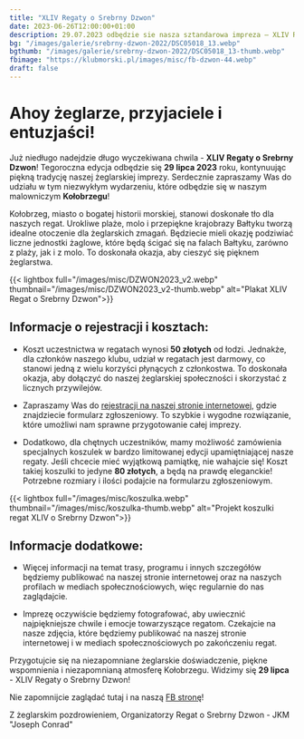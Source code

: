 ```yaml
---
title: "XLIV Regaty o Srebrny Dzwon"
date: 2023-06-26T12:00:00+01:00
description: 29.07.2023 odbędzie sie nasza sztandarowa impreza – XLIV Regaty o Srebrny Dzwon! Atrakcje i informacje.
bg: "/images/galerie/srebrny-dzwon-2022/DSC05018_13.webp"
bgthumb: "/images/galerie/srebrny-dzwon-2022/DSC05018_13-thumb.webp"
fbimage: "https://klubmorski.pl/images/misc/fb-dzwon-44.webp"
draft: false
---
```


# Ahoy żeglarze, przyjaciele i entuzjaści!

Już niedługo nadejdzie długo wyczekiwana chwila - **XLIV Regaty o Srebrny Dzwon**! Tegoroczna edycja odbędzie się **29 lipca 2023** roku, kontynuując piękną tradycję naszej żeglarskiej imprezy. Serdecznie zapraszamy Was do udziału w tym niezwykłym wydarzeniu, które odbędzie się w naszym malowniczym **Kołobrzegu**!

Kołobrzeg, miasto o bogatej historii morskiej, stanowi doskonałe tło dla naszych regat. Urokliwe plaże, molo i przepiękne krajobrazy Bałtyku tworzą idealne otoczenie dla żeglarskich zmagań. Będziecie mieli okazję podziwiać liczne jednostki żaglowe, które będą ścigać się na falach Bałtyku, zarówno z plaży, jak i z molo. To doskonała okazja, aby cieszyć się pięknem żeglarstwa.

{{< lightbox full="/images/misc/DZWON2023_v2.webp" thumbnail="/images/misc/DZWON2023_v2-thumb.webp" alt="Plakat XLIV Regat o Srebrny Dzwon">}}

## Informacje o rejestracji i kosztach:

- Koszt uczestnictwa w regatach wynosi **50 złotych** od łodzi. Jednakże, dla członków naszego klubu, udział w regatach jest darmowy, co stanowi jedną z wielu korzyści płynących z członkostwa. To doskonała okazja, aby dołączyć do naszej żeglarskiej społeczności i skorzystać z licznych przywilejów.

- Zapraszamy Was do [rejestracji na naszej stronie internetowej](/formularz-regaty), gdzie znajdziecie formularz zgłoszeniowy. To szybkie i wygodne rozwiązanie, które umożliwi nam sprawne przygotowanie całej imprezy.

- Dodatkowo, dla chętnych uczestników, mamy możliwość zamówienia specjalnych koszulek w bardzo limitowanej edycji upamiętniającej nasze regaty. Jeśli chcecie mieć wyjątkową pamiątkę, nie wahajcie się! Koszt takiej koszulki to jedyne **80 złotych**, a będą na prawdę eleganckie! Potrzebne rozmiary i ilości podajcie na formularzu zgłoszeniowym.

{{< lightbox full="/images/misc/koszulka.webp" thumbnail="/images/misc/koszulka-thumb.webp" alt="Projekt koszulki regat XLIV o Srebrny Dzwon">}}

## Informacje dodatkowe:

- Więcej informacji na temat trasy, programu i innych szczegółów będziemy publikować na naszej stronie internetowej oraz na naszych profilach w mediach społecznościowych, więc regularnie do nas zaglądajcie.

- Imprezę oczywiście będziemy fotografować, aby uwiecznić najpiękniejsze chwile i emocje towarzyszące regatom. Czekajcie na nasze zdjęcia, które będziemy publikować na naszej stronie internetowej i w mediach społecznościowych po zakończeniu regat.

Przygotujcie się na niezapomniane żeglarskie doświadczenie, piękne wspomnienia i niezapomnianą atmosferę Kołobrzegu. Widzimy się **29 lipca** - XLIV Regaty o Srebrny Dzwon!

Nie zapomnijcie zaglądać tutaj i na naszą [FB stronę](https://www.facebook.com/Jacht-Klub-Morski-Joseph-Conrad-298202270247428/)!

Z żeglarskim pozdrowieniem,
Organizatorzy Regat o Srebrny Dzwon - JKM "Joseph Conrad"
